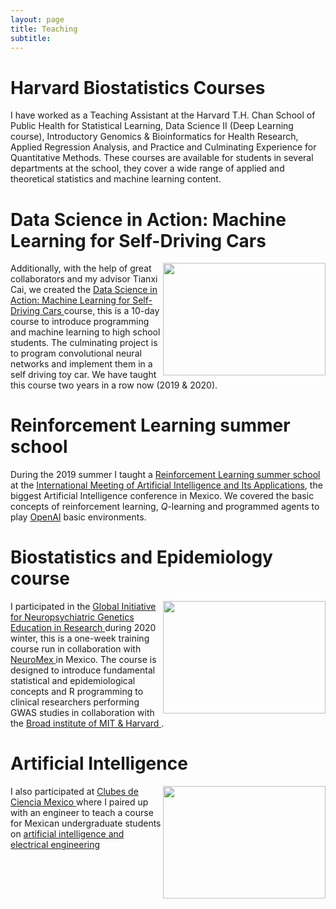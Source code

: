 ```yaml
---
layout: page
title: Teaching
subtitle: 
---
```


# Harvard Biostatistics Courses

I have worked as a Teaching Assistant at the Harvard T.H. Chan School of Public Health for Statistical Learning, Data Science II (Deep Learning course), Introductory Genomics & Bioinformatics for Health Research, Applied Regression Analysis, and Practice and Culminating Experience for Quantitative Methods.  These courses are available for students in several departments at the school, they cover a wide range of applied and theoretical statistics and machine learning content. 

# Data Science in Action: Machine Learning for Self-Driving Cars
<div style="clear: both;">
  <div style="float: right; margin-right 2em;">
    <img src="https://asonabend.github.io/imgs/datascience.png" width="260" height="180" alt="">
  </div>
  <div>
    <p>Additionally, with the help of great collaborators and my advisor Tianxi Cai, we created the 
      <a href="https://www.hsph.harvard.edu/biostatistics/machine-learning-for-self-driving-cars/"> Data Science in Action: Machine Learning for Self-Driving Cars </a> course, this is a 10-day course to introduce programming and machine learning to high school students. The culminating project is to program convolutional neural networks and implement them in a self driving toy car. We have taught this course two years in a row now (2019 & 2020).
</p>
  </div>
</div>


# Reinforcement Learning summer school

During the 2019 summer I taught a [Reinforcement Learning summer school](https://github.com/asonabend/RL_with_OpenAI) at the [International Meeting of Artificial Intelligence and Its Applications](https://riiaa.org/es/), the biggest Artificial Intelligence conference in Mexico. We covered the basic concepts of reinforcement learning, $Q$-learning and programmed agents to play [OpenAI](https://gym.openai.com/) basic environments.

# Biostatistics and Epidemiology course
<div style="clear: both;">
  <div style="float: right; margin-left 1em;">
    <img src="https://asonabend.github.io/neuromex.png" width="260" height="180" alt="">
  </div>
  <div>
    <p>I participated in the  <a href="https://ginger.sph.harvard.edu/"> Global Initiative for Neuropsychiatric Genetics Education in Research </a> during 2020 winter, this is a one-week training course run in collaboration with 
      <a href="https://ginger.sph.harvard.edu/2020/02/11/ginger-on-site-training-in-campeche-mexico-january-2019/"> NeuroMex </a> in Mexico. The course is designed to introduce fundamental statistical and epidemiological concepts and R programming to clinical researchers performing GWAS studies in collaboration with the <a href="https://www.broadinstitute.org/"> Broad institute of MIT & Harvard </a>.
</p>
  </div>
</div>



# Artificial Intelligence
<div style="clear: both;">
  <div style="float: right; margin-left 1em;">
    <img src="https://asonabend.github.io/imgs/clubes.png" width="260" height="180" alt="">
  </div>
  <div>
    <p>I also participated at 
      <a href="https://www.clubesdeciencia.org/"> Clubes de Ciencia Mexico </a> where I paired up with an engineer to teach a course for Mexican undergraduate students on 
      <a href="https://www.clubesdeciencia.mx/estudiantes/clubes2018/"> artificial intelligence and electrical engineering </a>
</p>
  </div>
</div>



